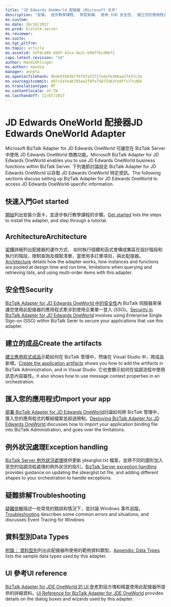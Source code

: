 ```yaml
---
title: "JD Edwards OneWorld 配接器 |Microsoft 文件"
description: "安裝、 逐步教學課程、 學習架構、 使用 SSO 安全性、 建立您的應用程式、 匯入繫結檔案，以及加入例外狀況處理時使用 BizTalk Adapter for J.D. 在 BizTalk Server Edwards OneWorld"
ms.custom: 
ms.date: 10/18/2017
ms.prod: biztalk-server
ms.reviewer: 
ms.suite: 
ms.tgt_pltfrm: 
ms.topic: article
ms.assetid: 5df8cd89-d9df-41ca-9a2c-b9d7fbcd06f2
caps.latest.revision: "14"
author: MandiOhlinger
ms.author: mandia
manager: anneta
ms.openlocfilehash: 9bde93503bff679faf2717edefb386aa2f43fc3e
ms.sourcegitcommit: dd7c54feab783ae2f8fe75873363fe9ffc77cd66
ms.translationtype: MT
ms.contentlocale: zh-TW
ms.lasthandoff: 11/07/2017
---
```

# <a name="jd-edwards-oneworld-adapter"></a><span data-ttu-id="c5e13-104">JD Edwards OneWorld 配接器</span><span class="sxs-lookup"><span data-stu-id="c5e13-104">JD Edwards OneWorld Adapter</span></span>
<span data-ttu-id="c5e13-105">Microsoft BizTalk Adapter for JD Edwards OneWorld 可讓您在 BizTalk Server 中使用 JD Edwards OneWorld 商務功能。</span><span class="sxs-lookup"><span data-stu-id="c5e13-105">Microsoft BizTalk Adapter for JD Edwards OneWorld enables you to use JD Edwards OneWorld business functions within BizTalk Server.</span></span> <span data-ttu-id="c5e13-106">下列幾節討論設定 BizTalk Adapter for JD Edwards OneWorld 以存取 JD Edwards OneWorld 特定資訊。</span><span class="sxs-lookup"><span data-stu-id="c5e13-106">The following sections discuss setting up BizTalk Adapter for JD Edwards OneWorld to access JD Edwards OneWorld-specific information.</span></span>  
  
## <a name="get-started"></a><span data-ttu-id="c5e13-107">快速入門</span><span class="sxs-lookup"><span data-stu-id="c5e13-107">Get started</span></span> 
<span data-ttu-id="c5e13-108">[開始](../core/getting-started-with-biztalk-adapter-for-jd-edwards-oneworld.md)列出安裝介面卡，並逐步執行教學課程的步驟。</span><span class="sxs-lookup"><span data-stu-id="c5e13-108">[Get started](../core/getting-started-with-biztalk-adapter-for-jd-edwards-oneworld.md) lists the steps to install the adapter, and step through a tutorial.</span></span>

## <a name="architecture"></a><span data-ttu-id="c5e13-109">Architecture</span><span class="sxs-lookup"><span data-stu-id="c5e13-109">Architecture</span></span>
<span data-ttu-id="c5e13-110">[架構](../core/planning-and-architecture17.md)詳細列出配接器的運作方式、 如何執行個體和函式會構成集區在設計階段和執行的階段，限制查詢及擷取清單，當使用多訂單項目，與此配接器。</span><span class="sxs-lookup"><span data-stu-id="c5e13-110">[Architecture](../core/planning-and-architecture17.md) details how the adapter works, how instances and functions are pooled at design time and run time, limitations when  querying and retrieving lists, and using multi-order items with this adapter.</span></span>

## <a name="security"></a><span data-ttu-id="c5e13-111">安全性</span><span class="sxs-lookup"><span data-stu-id="c5e13-111">Security</span></span>
<span data-ttu-id="c5e13-112">[BizTalk Adapter for JD Edwards OneWorld 中的安全性](../core/security-in-biztalk-adapter-for-jd-edwards-oneworld.md)內 BizTalk 伺服器來保護您使用此配接器的應用程式牽涉到使用企業單一登入 (SSO)。</span><span class="sxs-lookup"><span data-stu-id="c5e13-112">[Security in BizTalk Adapter for JD Edwards OneWorld](../core/security-in-biztalk-adapter-for-jd-edwards-oneworld.md) involves using Enterprise Single Sign-on (SSO) within BizTalk Serer to secure your applications that use this adapter.</span></span>

## <a name="create-the-artifacts"></a><span data-ttu-id="c5e13-113">建立的成品</span><span class="sxs-lookup"><span data-stu-id="c5e13-113">Create the artifacts</span></span>
<span data-ttu-id="c5e13-114">[建立應用程式成品](../core/developing-applications3.md)示範如何在 BizTalk 管理中，然後在 Visual Studio 中，將成品新增。</span><span class="sxs-lookup"><span data-stu-id="c5e13-114">[Create the application artifacts](../core/developing-applications3.md) shows you how to add the artifacts in BizTalk Administration, and in Visual Studio.</span></span> <span data-ttu-id="c5e13-115">它也會顯示如何在協調流程中使用訊息內容屬性。</span><span class="sxs-lookup"><span data-stu-id="c5e13-115">It also shows how to use message context properties in an orchestration.</span></span>

## <a name="import-your-app"></a><span data-ttu-id="c5e13-116">匯入您的應用程式</span><span class="sxs-lookup"><span data-stu-id="c5e13-116">Import your app</span></span>
<span data-ttu-id="c5e13-117">[部署 BizTalk Adapter for JD Edwards OneWorld](../core/deploying-biztalk-adapter-for-jd-edwards-oneworld.md)討論如何將 BizTalk 管理中，匯入您的應用程式的繫結檔案並超過限制。</span><span class="sxs-lookup"><span data-stu-id="c5e13-117">[Deploying BizTalk Adapter for JD Edwards OneWorld](../core/deploying-biztalk-adapter-for-jd-edwards-oneworld.md) discusses how to import your application binding file into BizTalk Administration, and goes over the limitations.</span></span> 

## <a name="exception-handling"></a><span data-ttu-id="c5e13-118">例外狀況處理</span><span class="sxs-lookup"><span data-stu-id="c5e13-118">Exception handling</span></span> 
<span data-ttu-id="c5e13-119">[BizTalk Server 例外狀況處理](../core/using-biztalk-server-exception-handling1.md)提供更新 jdearglist.txt 檔案，並將不同的圖形加入至您的協調流程處理的例外狀況的指引。</span><span class="sxs-lookup"><span data-stu-id="c5e13-119">[BizTalk Server exception handling](../core/using-biztalk-server-exception-handling1.md) provides guidance on updating the jdearglist.txt file, and adding different shapes to your orchestration to handle exceptions.</span></span>

## <a name="troubleshooting"></a><span data-ttu-id="c5e13-120">疑難排解</span><span class="sxs-lookup"><span data-stu-id="c5e13-120">Troubleshooting</span></span>
<span data-ttu-id="c5e13-121">[疑難排解](../core/troubleshooting-jd-edwards-oneworld.md)描述一些常見的錯誤和情況下，並討論 Windows 事件追蹤。</span><span class="sxs-lookup"><span data-stu-id="c5e13-121">[Troubleshooting](../core/troubleshooting-jd-edwards-oneworld.md) describes some common errors and situations, and discusses Event Tracing for Windows.</span></span>

## <a name="data-types"></a><span data-ttu-id="c5e13-122">資料型別</span><span class="sxs-lookup"><span data-stu-id="c5e13-122">Data Types</span></span>
<span data-ttu-id="c5e13-123">[附錄： 資料型別](../core/appendix-a-data-types.md)列出此配接器所使用的範例資料類型。</span><span class="sxs-lookup"><span data-stu-id="c5e13-123">[Appendix: Data Types](../core/appendix-a-data-types.md) lists the sample data types used by this adapter.</span></span>

## <a name="ui-reference"></a><span data-ttu-id="c5e13-124">UI 參考</span><span class="sxs-lookup"><span data-stu-id="c5e13-124">UI reference</span></span>
<span data-ttu-id="c5e13-125">[BizTalk Adapter for JDE OneWorld 的 UI 參考](../core/ui-reference-for-biztalk-adapter-for-jde-oneworld.md)對話方塊和精靈使用此配接器所提供的詳細資料。</span><span class="sxs-lookup"><span data-stu-id="c5e13-125">[UI Reference for BizTalk Adapter for JDE OneWorld](../core/ui-reference-for-biztalk-adapter-for-jde-oneworld.md) provides details on the dialog boxes and wizards used by this adapter.</span></span> 